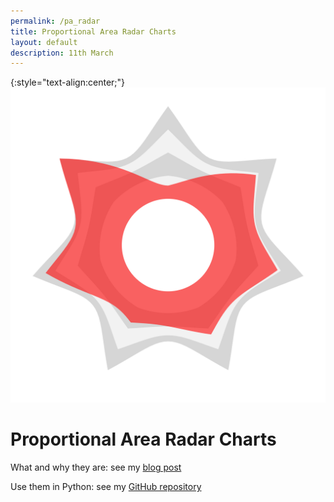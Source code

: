 ```yaml
---
permalink: /pa_radar
title: Proportional Area Radar Charts
layout: default
description: 11th March
---
```


 {:style="text-align:center;"}
![full](/assets/images/pa_radar/00_cover.png)

# Proportional Area Radar Charts

What and why they are: see my [blog post](/blog/proportional-area-radar-charts/)

Use them in Python: see my [GitHub repository](https://github.com/giacomowm/pa_radar)






